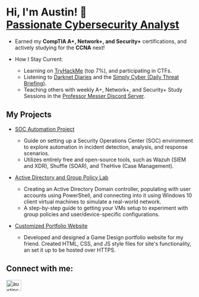 <h1>Hi, I'm Austin! 👋 </br><a href="https://www.linkedin.com/in/austinscrouch/">Passionate Cybersecurity Analyst</a></h1>

- Earned my **CompTIA A+, Network+, and Security+** certifications, and actively studying for the **CCNA** next!

- How I Stay Current:
  - Learning on [TryHackMe](https://tryhackme.com/p/AustinCrouch296) (top 7%), and participating in CTFs.
  - Listening to [Darknet Diaries](https://www.youtube.com/@JackRhysider) and the [Simply Cyber (Daily Threat Briefing)](https://www.youtube.com/channel/UCG-48Ki-b6W_siaUkukJOSw)</a>.
  - Teaching others with weekly A+, Network+, and Security+ Study Sessions in the [Professor Messer Discord Server](https://www.professormesser.com/discord).

<h2>My Projects</h2>

- [SOC Automation Project](https://github.com/AustinCrouch296/SOCAutomationLab)
  - Guide on setting up a Security Operations Center (SOC) environment to explore automation in incident detection, analysis, and response scenarios.
  - Utilizes entirely free and open-source tools, such as Wazuh (SIEM and XDR), Shuffle (SOAR), and TheHive (Case Management).

- [Active Directory and Group Policy Lab](https://github.com/AustinCrouch296/ActiveDirectoryLab)
  - Creating an Active Directory Domain controller, populating with user accounts using PowerShell, and connecting into it using Windows 10 client virtual machines to simulate a real-world network. </br>
  - A step-by-step guide to getting your VMs setup to experiment with group policies and user/device-specific configurations.

- [Customized Portfolio Website](https://github.com/AustinCrouch296/AustinCrouch296.github.io)
  -  Developed and designed a Game Design portfolio website for my friend. Created HTML, CSS, and JS style files for site's functionality, an set it up to be hosted over HTTPS.

<h2>Connect with me:</h3>
<p>
<a href="https://linkedin.com/in/austincrouch296" target="blank"><img align="center" src="https://raw.githubusercontent.com/rahuldkjain/github-profile-readme-generator/master/src/images/icons/Social/linked-in-alt.svg" alt="austincrouch296" height="30" width="40" /></a>
</p>
